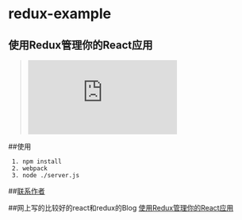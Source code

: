 # redux-example

## 使用Redux管理你的React应用

> ![redux官方文档](http://rackt.github.io/redux/index.html)
 
##使用
```
 1. npm install
 2. webpack
 3. node ./server.js
```
##[联系作者](http://wpa.qq.com/msgrd?v=3&uin=627284482&site=qq&menu=yes)

##网上写的比较好的react和redux的Blog
[使用Redux管理你的React应用](https://github.com/matthew-sun/blog/issues/18)
